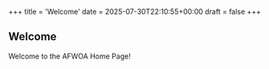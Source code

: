 +++
title = 'Welcome'
date = 2025-07-30T22:10:55+00:00
draft = false
+++
## Welcome

Welcome to the AFWOA Home Page!
